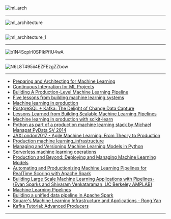 

![ml_arch](https://github.com/gopala-kr/a-week-in-wild-ai/blob/master/10-ai-in-enterprise-services/ml/ml_arch.JPG)

------

![ml_architecture](https://github.com/gopala-kr/a-week-in-wild-ai/blob/master/10-ai-in-enterprise-services/ml/ml_architecture.JPG)

---------

![ml_architecture_1](https://github.com/gopala-kr/a-week-in-wild-ai/blob/master/10-ai-in-enterprise-services/ml/ml_architecture_1.JPG)

----------

![b1N4Scplrl0SPIkPfIU4wA](https://cdn-images-1.medium.com/max/880/1*b1N4Scplrl0SPIkPfIU4wA.png)

---------

![N6L8T495ii4EZFEzgZZbow](https://cdn-images-1.medium.com/max/880/1*N6L8T495ii4EZFEzgZZbow.png)

-----------



- [Preparing and Architecting for Machine
Learning
](https://www.gartner.com/binaries/content/assets/events/keywords/catalyst/catus8/preparing_and_architecting_for_machine_learning.pdf)
- [Continuous Integration for ML Projects](https://medium.com/onfido-tech/continuous-integration-for-ml-projects-e11bc1a4d34f)
- [Building A Production-Level Machine Learning Pipeline](https://www.slideshare.net/robertdempsey/building-a-productionlevel-machine-learning-pipeline)
- [Five lessons from building machine learning systems](https://medium.com/@neal_lathia/five-lessons-from-building-machine-learning-systems-d703162846ad)
- [Machine learning in production](https://www.slideshare.net/turi-inc/machine-learning-in-production)
- [PostgreSQL + Kafka: The Delight of Change Data Capture](https://www.slideshare.net/JeffKlukas/postgresql-kafka-the-delight-of-change-data-capture)
- [Lessons Learned from Building Scalable Machine Learning Pipelines](https://techblog.appnexus.com/lessons-learned-from-building-scalable-machine-learning-pipelines-822acb3412ad)
- [Machine learning in production with scikit-learn](https://www.slideshare.net/JeffKlukas/machine-learning-in-production-with-scikitlearn)
- [Python as part of a production machine learning stack by Michael Manapat PyData SV 2014](https://www.slideshare.net/PyData/python-as-part-of-a-production-machine-learning-stack-by-michael-manapat-pydata-sv-2014)
- [JAXLondon2017 - Agile Machine Learning: From Theory to Production](https://www.slideshare.net/robhinds/jaxlondon2017-agile-machine-learning-from-theory-to-production)
- [Production machine learning_infrastructure](https://www.slideshare.net/joshwills/production-machine-learninginfrastructure)
- [Managing and Versioning Machine Learning Models in Python](https://www.slideshare.net/fridiculous/managing-and-versioning-machine-learning-models-in-python)
- [Serverless machine learning operations](https://www.slideshare.net/StepanPushkarev/serverless-machine-learning-operations)
- [Production and Beyond: Deploying and Managing Machine Learning Models](https://www.slideshare.net/turi-inc/model-management?next_slideshow=1)
- [Automating and Productionizing
Machine Learning Pipelines for RealTime
Scoring with Apache Spark](https://pdfs.semanticscholar.org/presentation/d31a/68582454e442a12a94048cdfc8e0eec7c176.pdf)
- [Building Large Scale Machine Learning Applications with Pipelines-(Evan Sparks and Shivaram Venkataraman, UC Berkeley AMPLAB)](https://www.slideshare.net/SparkSummit/evan-sparks)
- [Machine Learning Pipelines](https://www.slideshare.net/jeykottalam/pipelines-ampcamp)
- [Building a unified data pipeline in Apache Spark](https://www.slideshare.net/Hadoop_Summit/building-a-unified-data-pipeline-in-apache-spark)
- [Square's Machine Learning Infrastructure and Applications - Rong Yan](https://www.slideshare.net/g33ktalk/squares-machine-learning-infrastructure-and-applications)
- [Kafka Tutorial: Advanced Producers](https://www.slideshare.net/JeanPaulAzar1/kafka-tutorial-advanced-producers)



---------------
